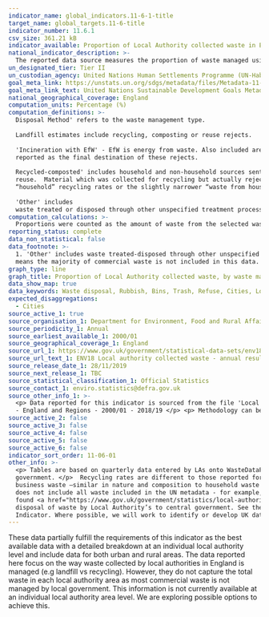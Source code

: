 ```yaml
---
indicator_name: global_indicators.11-6-1-title
target_name: global_targets.11-6-title
indicator_number: 11.6.1
csv_size: 361.21 kB
indicator_available: Proportion of Local Authority collected waste in England, by waste management type
national_indicator_description: >-
  The reported data source measures the proportion of waste managed using each management type. This is disaggregated by English Region and Local Authority. This source has been identifed as an appropriate proxy for this indicator in collaboration with the topic expert.
un_designated_tier: Tier II
un_custodian_agency: United Nations Human Settlements Programme (UN-Habitat), United Nations Statistics Division (UNSD)
goal_meta_link: https://unstats.un.org/sdgs/metadata/files/Metadata-11-06-01.pdf
goal_meta_link_text: United Nations Sustainable Development Goals Metadata (PDF 256 KB)
national_geographical_coverage: England
computation_units: Percentage (%)
computation_definitions: >-
  Disposal Method' refers to the waste management type.
  
  Landfill estimates include recycling, composting or reuse rejects. 
  
  'Incineration with EfW' - EfW is energy from waste. Also included are amounts rejected for recycling, composting or reuse where incineration with EfW is
  reported as the final destination of these rejects. 
  
  Recycled-composted' includes household and non-household sources sent for recycling or for centralised composting; home composting estimates are not included in this total.  It also includes small amounts of materials sent for
  reuse.  Material which was collected for recycling but actually rejected at collection, by the MRF or at the gate of a recycling reprocessor is excluded. The percentage of waste recycled shown above relate to all Local Authority collected waste and so are different to local authority
  “household” recycling rates or the slightly narrower “waste from household” definitions.  The [Annual Results tables](https://www.gov.uk/government/statistics/local-authority-collected-waste-management-annual-results) provide further statistics and detail on these.
  
  'Other' includes
  waste treated or disposed through other unspecified treatment processes as well as process and moisture loss.
computation_calculations: >-
  Proportions were counted as the amount of waste from the selected waste disposal method in each local authority or region divided by the total amount of waste collected in that local authority or region. The percentage was then calculated by multiplying proportion by 100.
reporting_status: complete
data_non_statistical: false
data_footnote: >-
  1. 'Other' includes waste treated-disposed through other unspecified treatment processes as well as process and moisture loss. Process and moisture loss may lead to negative values being reported. 2.  Data reported relates only to Local Authority (LA) collected and managed waste, this
  means the majority of commercial waste is not included in this data.
graph_type: line
graph_title: Proportion of Local Authority collected waste, by waste management type
data_show_map: true
data_keywords: Waste disposal, Rubbish, Bins, Trash, Refuse, Cities, Local Authorities, LA, Local Authority
expected_disaggregations:
  - Cities
source_active_1: true
source_organisation_1: Department for Environment, Food and Rural Affairs
source_periodicity_1: Annual
source_earliest_available_1: 2000/01
source_geographical_coverage_1: England
source_url_1: https://www.gov.uk/government/statistical-data-sets/env18-local-authority-collected-waste-annual-results-tables
source_url_text_1: ENV18 Local authority collected waste - annual results tables 
source_release_date_1: 28/11/2019
source_next_release_1: TBC
source_statistical_classification_1: Official Statistics
source_contact_1: enviro.statistics@defra.gov.uk
source_other_info_1: >-
  <p> Data reported for this indicator is sourced from the file 'Local Authority collected waste generation from April 2000 to March 2019...', Table 2 - Management of Local Authority collected waste - England - 2014/15 - 2018/19 and Table 2a - Management of Local Authority collected waste
  - England and Regions - 2000/01 - 2018/19 </p> <p> Methodology can be found <a href="https://www.gov.uk/government/statistics/local-authority-collected-waste-management-annual-results">here </a>
source_active_2: false
source_active_3: false
source_active_4: false
source_active_5: false
source_active_6: false
indicator_sort_order: 11-06-01
other_info: >-
  <p> Tables are based on quarterly data entered by LAs onto WasteDataFlow.  This data is published annually on a financial year basis( April to March). WasteDataFlow is a web-based system for quarterly reporting on Local Authority collected waste data by local authorities to central
  government. </p>  Recycling rates are different to those reported for indicator 12.5.1 because these data relate to all local authority waste for treatment, from both household and that not from households. Local Authority Collected Waste is mostly household waste but includes some
  business waste –similar in nature and composition to household waste where collected by the local authority. Other non household waste such as that from from municipal parks etc and some non-municipal fractions such as construction and demolition waste may also be collected.  This data
  does not include all waste included in the UN metadata - for example, waste from agricultural and industrial premises, schools and hospitals, and construction sites. Sewage sludge, and faecal sludge are also not included in these data. The methodology document for the data source can be
  found <a href="https://www.gov.uk/government/statistics/local-authority-collected-waste-management-annual-results">here.</a> Tables are based on quarterly data entered by local authorities onto WasteDataFlow. WasteDataFlow is a web-based system for the reporting of collection and
  disposal of waste by Local Authority’s to central government. See the WasteDataFlow website home page <a href="https://www.wastedataflow.org/home.aspx">here.</a> This data is published annually on a financial year basis. This indicator is being used as an approximation of the UN SDG
  Indicator. Where possible, we will work to identify or develop UK data to meet the global indicator specification. This indicator has been identified in collaboration with topic experts.
---
```

These data partially fulfill the requirements of this indicator as the best available data with a detailed breakdown at an individual local authority level and include data for both urban and rural areas. The data reported here focus on the way waste collected by local authorities in England is managed (e.g landfill vs recycling). However, they do not capture the total waste in each local authority area as most commercial waste is not managed by local government. This information is not currently available at an individual local authority area level. We are exploring possible options to achieve this. 

